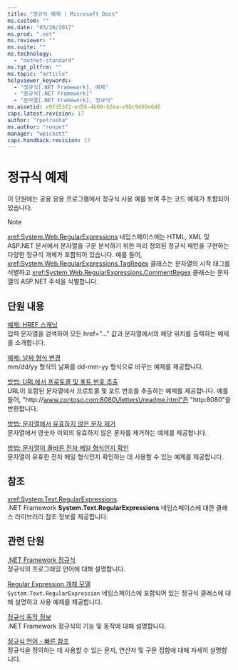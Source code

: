 ```yaml
---
title: "정규식 예제 | Microsoft Docs"
ms.custom: ""
ms.date: "03/30/2017"
ms.prod: ".net"
ms.reviewer: ""
ms.suite: ""
ms.technology: 
  - "dotnet-standard"
ms.tgt_pltfrm: ""
ms.topic: "article"
helpviewer_keywords: 
  - "정규식[.NET Framework], 예제"
  - "정규식[.NET Framework]"
  - "문자열[.NET Framework], 정규식"
ms.assetid: e9fd53f2-ed56-4b09-b2ea-e9bc9d65e6d6
caps.latest.revision: 17
author: "rpetrusha"
ms.author: "ronpet"
manager: "wpickett"
caps.handback.revision: 17
---
```

# 정규식 예제
이 단원에는 공용 응용 프로그램에서 정규식 사용 예를 보여 주는 코드 예제가 포함되어 있습니다.  
  
> [!NOTE]
>  <xref:System.Web.RegularExpressions> 네임스페이스에는 HTML, XML 및 ASP.NET 문서에서 문자열을 구문 분석하기 위한 미리 정의된 정규식 패턴을 구현하는 다양한 정규식 개체가 포함되어 있습니다.  예를 들어, <xref:System.Web.RegularExpressions.TagRegex> 클래스는 문자열의 시작 태그를 식별하고 <xref:System.Web.RegularExpressions.CommentRegex> 클래스는 문자열의 ASP.NET 주석을 식별합니다.  
  
## 단원 내용  
 [예제: HREF 스캐닝](../../../docs/standard/base-types/regular-expression-example-scanning-for-hrefs.md)  
 입력 문자열을 검색하여 모든 href\="..." 값과 문자열에서의 해당 위치를 출력하는 예제를 소개합니다.  
  
 [예제: 날짜 형식 변경](../../../docs/standard/base-types/regular-expression-example-changing-date-formats.md)  
 mm\/dd\/yy 형식의 날짜를 dd\-mm\-yy 형식으로 바꾸는 예제를 제공합니다.  
  
 [방법: URL에서 프로토콜 및 포트 번호 추출](../../../docs/standard/base-types/how-to-extract-a-protocol-and-port-number-from-a-url.md)  
 URL이 포함된 문자열에서 프로토콜 및 포트 번호를 추출하는 예제를 제공합니다.  예를 들어, "http:\/\/www.contoso.com:8080\/letters\/readme.html"은 "http:8080"을 반환합니다.  
  
 [방법: 문자열에서 유효하지 않은 문자 제거](../../../docs/standard/base-types/how-to-strip-invalid-characters-from-a-string.md)  
 문자열에서 영숫자 이외의 유효하지 않은 문자를 제거하는 예제를 제공합니다.  
  
 [방법: 문자열이 올바른 전자 메일 형식인지 확인](../../../docs/standard/base-types/how-to-verify-that-strings-are-in-valid-email-format.md)  
 문자열이 유효한 전자 메일 형식인지 확인하는 데 사용할 수 있는 예제를 제공합니다.  
  
## 참조  
 <xref:System.Text.RegularExpressions>  
 .NET Framework **System.Text.RegularExpressions** 네임스페이스에 대한 클래스 라이브러리 참조 정보를 제공합니다.  
  
## 관련 단원  
 [.NET Framework 정규식](../../../docs/standard/base-types/regular-expressions.md)  
 정규식의 프로그래밍 언어에 대해 설명합니다.  
  
 [Regular Expression 개체 모델](../../../docs/standard/base-types/the-regular-expression-object-model.md)  
 `System.Text.RegularExpression` 네임스페이스에 포함되어 있는 정규식 클래스에 대해 설명하고 사용 예제를 제공합니다.  
  
 [정규식 동작 정보](../../../docs/standard/base-types/details-of-regular-expression-behavior.md)  
 .NET Framework 정규식의 기능 및 동작에 대해 설명합니다.  
  
 [정규식 언어 \- 빠른 참조](../../../docs/standard/base-types/regular-expression-language-quick-reference.md)  
 정규식을 정의하는 데 사용할 수 있는 문자, 연산자 및 구문 집합에 대해 자세히 설명합니다.